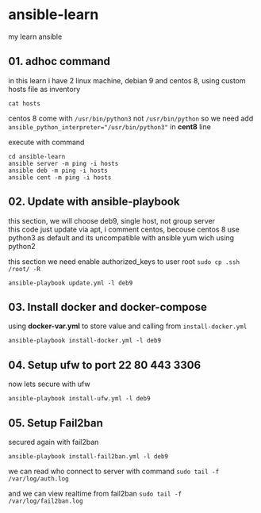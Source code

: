 # ansible-learn
my learn ansible

## 01. adhoc command
in this learn i have 2 linux machine, debian 9 and centos 8, using custom hosts file as inventory 
````
cat hosts
````
centos 8 come with `/usr/bin/python3` not `/usr/bin/python` so we need add `ansible_python_interpreter="/usr/bin/python3"` in **cent8** line

execute with command 
````
cd ansible-learn
ansible server -m ping -i hosts
ansible deb -m ping -i hosts
ansible cent -m ping -i hosts

````
## 02. Update with ansible-playbook

this section, we will choose deb9, single host, not group server  
this code just update via apt, i comment centos, becouse centos 8 use python3 as default
and its uncompatible with ansible yum wich using python2

this section we need enable authorized_keys to user root `sudo cp .ssh /root/ -R`  

````
ansible-playbook update.yml -l deb9
````

## 03. Install docker and docker-compose 
using **docker-var.yml** to store value and calling from `install-docker.yml`
````
ansible-playbook install-docker.yml -l deb9
````

## 04. Setup ufw to port 22 80 443 3306
now lets secure with ufw
````
ansible-playbook install-ufw.yml -l deb9
````

## 05. Setup Fail2ban
secured again with fail2ban
````
ansible-playbook install-fail2ban.yml -l deb9
````
we can read who connect to server with command `sudo tail -f /var/log/auth.log`  

and we can view realtime from fail2ban `sudo tail -f /var/log/fail2ban.log `

<!-- ## 05. git clone
clone repo with ansible-playbook

## 06. start stop restart docker-compose

## 07. pull from repo -->
